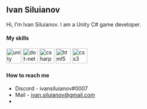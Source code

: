 ## Ivan Siluianov
Hi, I’m Ivan Siluianov. I am a Unity C# game developer. 
#### My skills

<img src='https://cdn.jsdelivr.net/npm/simple-icons@3.0.1/icons/unity.svg' alt='unity' height='40'> 
<img src='https://cdn.jsdelivr.net/npm/simple-icons@3.0.1/icons/dot-net.svg' alt='dot-net' height='40'> 
<img src='https://cdn.jsdelivr.net/npm/simple-icons@3.0.1/icons/csharp.svg' alt='csharp' height='40'>
<img src='https://cdn.jsdelivr.net/npm/simple-icons@3.0.1/icons/html5.svg' alt='html5' height='40'>
<img src='https://cdn.jsdelivr.net/npm/simple-icons@3.0.1/icons/css3.svg' alt='css3' height='40'>

#### How to reach me

* Discord - ivansiluianov#0007
* Mail - ivan.siluianov@gmail.com
* 
